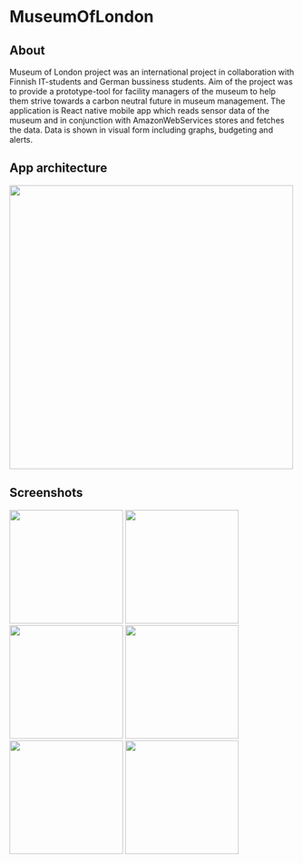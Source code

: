 # MuseumOfLondon

## About
Museum of London project was an international project in collaboration with Finnish IT-students and German bussiness students.
Aim of the project was to provide a prototype-tool for facility managers of the museum to help them strive towards a carbon neutral future in museum management.
The application is React native mobile app which reads sensor data of the museum and in conjunction with AmazonWebServices stores and fetches the data.
Data is shown in visual form including graphs, budgeting and alerts.

## App architecture
<p float="left">
 <img width="500" src="https://user-images.githubusercontent.com/56744277/147752740-665329ed-58d8-497d-bec3-ef6f0394b4a4.png">
</p>

## Screenshots
<p float="left">
 <img width="200" src="https://user-images.githubusercontent.com/56744277/147753047-9054a533-8998-4e47-aad1-04f2fc28a08a.png">
 <img width="200" src="https://user-images.githubusercontent.com/56744277/147753068-f0d4b894-dcfc-4e52-b9fc-f4f8fca40293.png">
 <img width="200" src="https://user-images.githubusercontent.com/56744277/147753088-382bbe2f-3748-4d3d-be02-ca421b76273a.png">
 <img width="200" src="https://user-images.githubusercontent.com/56744277/147753109-3f4104b9-79ce-452e-9b8d-d93efe27470f.png">
 <img width="200" src="https://user-images.githubusercontent.com/56744277/147753125-706d6a78-ab7f-48be-8a12-2fd2acd2ed5f.png">
 <img width="200" src="https://user-images.githubusercontent.com/56744277/147753147-cf56824e-7a82-410d-8a61-db50c5305aab.png">
</p>
